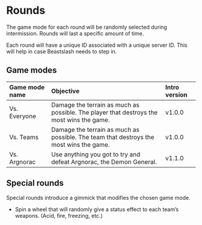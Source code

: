 # Rounds
The game mode for each round will be randomly selected during intermission. Rounds will last a specific amount of time.

Each round will have a unique ID associated with a unique server ID. This will help in case Beastslash needs to step in.

## Game modes
<table>
  <thead>
    <tr>
      <th align="left">Game mode name</th>
      <th align="left">Objective</th>
      <th align="left">Intro version</th>
    </tr>
  </thead>
  <tbody>
    <tr>
      <td>Vs. Everyone</td>
      <td>Damage the terrain as much as possible. The player that destroys the most wins the game.</td>
      <td>v1.0.0</td>
    </tr>
    <tr>
      <td>Vs. Teams</td>
      <td>Damage the terrain as much as possible. The team that destroys the most wins the game.</td>
      <td>v1.0.0</td>
    </tr>
    <tr>
      <td>Vs. Argnorac</td>
      <td>Use anything you got to try and defeat Argnorac, the Demon General.</td>
      <td>v1.1.0</td>
    </tr>
  </tbody>
</table>

## Special rounds
Special rounds introduce a gimmick that modifies the chosen game mode. 
* Spin a wheel that will randomly give a status effect to each team’s weapons. (Acid, fire, freezing, etc.)
